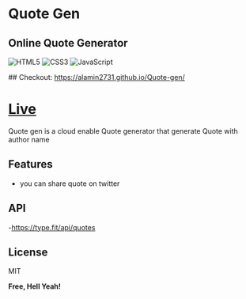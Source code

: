 # Quote Gen
## Online Quote Generator

![HTML5](https://img.shields.io/badge/html5-%23E34F26.svg?style=for-the-badge&logo=html5&logoColor=white) ![CSS3](https://img.shields.io/badge/css3-%231572B6.svg?style=for-the-badge&logo=css3&logoColor=white) ![JavaScript](https://img.shields.io/badge/javascript-%23323330.svg?style=for-the-badge&logo=javascript&logoColor=%23F7DF1E) 


​## Checkout: https://alamin2731.github.io/Quote-gen/ 
# [Live](https://alamin2731.github.io/Quote-gen/)

Quote gen is a cloud enable Quote generator that generate Quote with author name
## Features
- you can share quote on twitter
## API
 -https://type.fit/api/quotes
## License

MIT

**Free, Hell Yeah!**

